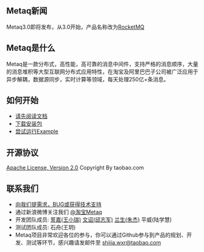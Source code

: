 ## Metaq新闻

Metaq3.0即将发布，从3.0开始，产品名称改为[RocketMQ](https://github.com/alibaba/RocketMQ)

## Metaq是什么

Metaq是一款分布式，高性能，高可靠的消息中间件，支持严格的消息顺序，大量的消息堆积等大型互联网分布式应用特性，在淘宝及阿里巴巴子公司被广泛应用于异步解耦，数据源同步，实时计算等领域，每天处理250亿+条消息。

## 如何开始

* [请先阅读文档](https://github.com/alibaba/metaq/wiki)
* [下载安装包](https://github.com/alibaba/metaq/wiki/download)
* [尝试运行Example](https://github.com/alibaba/metaq/tree/master/metaq-example)

## 开源协议

[Apache License, Version 2.0](http://www.apache.org/licenses/LICENSE-2.0.html)
Copyright By taobao.com

## 联系我们
* [向我们提需求，BUG或获得技术支持](https://github.com/alibaba/metaq/issues/new)
* 通过新浪微博关注我们 [@淘宝Metaq](http://weibo.com/tbmetaq)
* 开发团队成员: [誓嘉(王小瑞)](https://github.com/vintagewang) [文诏(邱志军)](https://github.com/taobao-wenzhao)  [兰生(朱杰)](https://github.com/allenzhu)  平威(陆学慧)
* 测试团队成员: 石舟(王玥)
* Metaq项目非常欢迎各位的参与，你可以通过Github参与到产品的规划、开发、测试等环节，感兴趣请发邮件至 shijia.wxr@taobao.com

